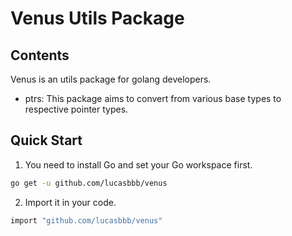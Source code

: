 # Venus Utils Package

## Contents
Venus is an utils package for golang developers.
- ptrs: This package aims to convert from various base types to respective pointer types.

## Quick Start
1. You need to install Go and set your Go workspace first.
```sh
go get -u github.com/lucasbbb/venus
```

2. Import it in your code.
```sh
import "github.com/lucasbbb/venus"
```